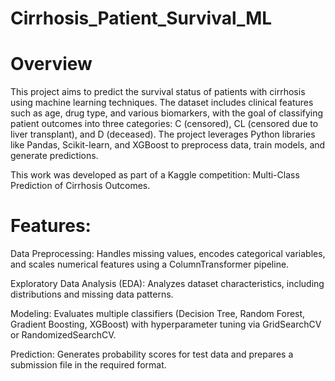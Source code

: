 # Cirrhosis_Patient_Survival_ML

# Overview

This project aims to predict the survival status of patients with cirrhosis using machine learning techniques. The dataset includes clinical features such as age, drug type, and various biomarkers, with the goal of classifying patient outcomes into three categories: C (censored), CL (censored due to liver transplant), and D (deceased). The project leverages Python libraries like Pandas, Scikit-learn, and XGBoost to preprocess data, train models, and generate predictions.

This work was developed as part of a Kaggle competition: Multi-Class Prediction of Cirrhosis Outcomes.

# Features:

Data Preprocessing: Handles missing values, encodes categorical variables, and scales numerical features using a ColumnTransformer pipeline.

Exploratory Data Analysis (EDA): Analyzes dataset characteristics, including distributions and missing data patterns.

Modeling: Evaluates multiple classifiers (Decision Tree, Random Forest, Gradient Boosting, XGBoost) with hyperparameter tuning via GridSearchCV or RandomizedSearchCV.

Prediction: Generates probability scores for test data and prepares a submission file in the required format.
